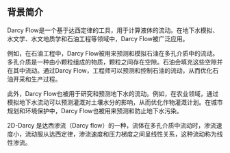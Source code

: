 
##  背景简介

Darcy Flow是一个基于达西定律的工具，用于计算液体的流动。在地下水模拟、水文学、水文地质学和石油工程等领域中，Darcy Flow被广泛应用。

例如，在石油工程中，Darcy Flow被用来预测和模拟石油在多孔介质中的流动。多孔介质是一种由小颗粒组成的物质，颗粒之间存在空隙。石油会填充这些空隙并在其中流动。通过Darcy Flow，工程师可以预测和控制石油的流动，从而优化石油开采和生产过程。

此外，Darcy Flow也被用于研究和预测地下水的流动。例如，在农业领域，通过模拟地下水流动可以预测灌溉对土壤水分的影响，从而优化作物灌溉计划。在城市规划和环境保护中，Darcy Flow也被用来预测和防止地下水污染。

2D-Darcy 是达西渗流（Darcy flow）的一种，流体在多孔介质中流动时，渗流速度小，流动服从达西定律，渗流速度和压力梯度之间呈线性关系，这种流动称为线性渗流。
